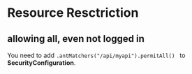 Resource Resctriction
=====================

## allowing all, even not logged in

You need to add 
`.antMatchers("/api/myapi").permitAll() `
to **SecurityConfiguration**.